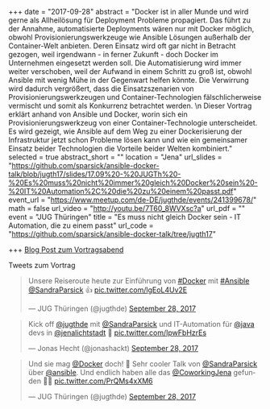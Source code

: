 +++
date = "2017-09-28"
abstract = "Docker ist in aller Munde und wird gerne als Allheilösung für Deployment Probleme propagiert. Das führt zu der Annahme, automatisierte Deployments wären nur mit Docker möglich, obwohl Provisionierungswerkzeuge wie Ansible Lösungen außerhalb der Container-Welt anbieten. Deren Einsatz wird oft gar nicht in Betracht gezogen, weil irgendwann - in ferner Zukunft - doch Docker im Unternehmen eingesetzt werden soll. Die Automatisierung wird immer weiter verschoben, weil der Aufwand in einem Schritt zu groß ist, obwohl Ansible mit wenig Mühe in der Gegenwart helfen könnte. Die Verwirrung wird dadurch vergrößert, dass die Einsatzszenarien von Provisionierungswerkzeugen und Container-Technologien fälschlicherweise vermischt und somit als Konkurrenz betrachtet werden. \n Dieser Vortrag erklärt anhand von Ansible und Docker, worin sich ein Provisionierungswerkzeug von einer Container-Technologie unterscheidet. Es wird gezeigt, wie Ansible auf dem Weg zu einer Dockerisierung der Infrastruktur jetzt schon Probleme lösen kann und wie ein gemeinsamer Einsatz beider Technologien die Vorteile beider Welten kombiniert."
selected = true
abstract_short = ""
location = "Jena"
url_slides = "https://github.com/sparsick/ansible-docker-talk/blob/jugth17/slides/17.09%20-%20JUGTh%20-%20Es%20muss%20nicht%20immer%20gleich%20Docker%20sein%20-%20IT%20Automation%2C%20die%20zu%20einem%20passt.pdf"
event_url = "https://www.meetup.com/de-DE/jugthde/events/241399678/"
math = false
url_video = "http://youtu.be/7T60_8WVXsc?a"
url_pdf = ""
event = "JUG Thüringen"
title = "Es muss nicht gleich Docker sein - IT Automation, die zu einem passt"
url_code = "https://github.com/sparsick/ansible-docker-talk/tree/jugth17"

+++
[Blog Post zum Vortragsabend](https://medium.com/jugthde/it-automation-f%C3%BCr-java-entwickler-by-sandra-parsick-and-jonas-hecht-26dcfe3afec0)

Tweets zum Vortrag

<blockquote class="twitter-tweet" data-partner="tweetdeck"><p lang="de" dir="ltr">Unsere Reiseroute heute zur Einführung von <a href="https://twitter.com/hashtag/Docker?src=hash&amp;ref_src=twsrc%5Etfw">#Docker</a> mit <a href="https://twitter.com/hashtag/Ansible?src=hash&amp;ref_src=twsrc%5Etfw">#Ansible</a> <a href="https://twitter.com/SandraParsick?ref_src=twsrc%5Etfw">@SandraParsick</a> 👍 <a href="https://t.co/lgEoL4Uv2E">pic.twitter.com/lgEoL4Uv2E</a></p>&mdash; JUG Thüringen (@jugthde) <a href="https://twitter.com/jugthde/status/913439554450976768?ref_src=twsrc%5Etfw">September 28, 2017</a></blockquote>
<script async src="//platform.twitter.com/widgets.js" charset="utf-8"></script>

<blockquote class="twitter-tweet" data-partner="tweetdeck"><p lang="de" dir="ltr">Kick off <a href="https://twitter.com/jugthde?ref_src=twsrc%5Etfw">@jugthde</a> mit <a href="https://twitter.com/SandraParsick?ref_src=twsrc%5Etfw">@SandraParsick</a> und IT-Automation für <a href="https://twitter.com/java?ref_src=twsrc%5Etfw">@java</a> devs in <a href="https://twitter.com/jenalichtstadt?ref_src=twsrc%5Etfw">@jenalichtstadt</a> 🎉 <a href="https://t.co/IpwFbHzrEs">pic.twitter.com/IpwFbHzrEs</a></p>&mdash; Jonas Hecht (@jonashackt) <a href="https://twitter.com/jonashackt/status/913438582924300289?ref_src=twsrc%5Etfw">September 28, 2017</a></blockquote>
<script async src="//platform.twitter.com/widgets.js" charset="utf-8"></script>

<blockquote class="twitter-tweet" data-partner="tweetdeck"><p lang="de" dir="ltr">Und sie mag <a href="https://twitter.com/Docker?ref_src=twsrc%5Etfw">@Docker</a> doch! 🙊 Sehr cooler Talk von <a href="https://twitter.com/SandraParsick?ref_src=twsrc%5Etfw">@SandraParsick</a> über <a href="https://twitter.com/ansible?ref_src=twsrc%5Etfw">@ansible</a>. Und endlich haben alle das <a href="https://twitter.com/CoworkingJena?ref_src=twsrc%5Etfw">@CoworkingJena</a> gefunden 🤗🎉 <a href="https://t.co/PrQMs4xXM6">pic.twitter.com/PrQMs4xXM6</a></p>&mdash; JUG Thüringen (@jugthde) <a href="https://twitter.com/jugthde/status/913447740671250433?ref_src=twsrc%5Etfw">September 28, 2017</a></blockquote>
<script async src="//platform.twitter.com/widgets.js" charset="utf-8"></script>
